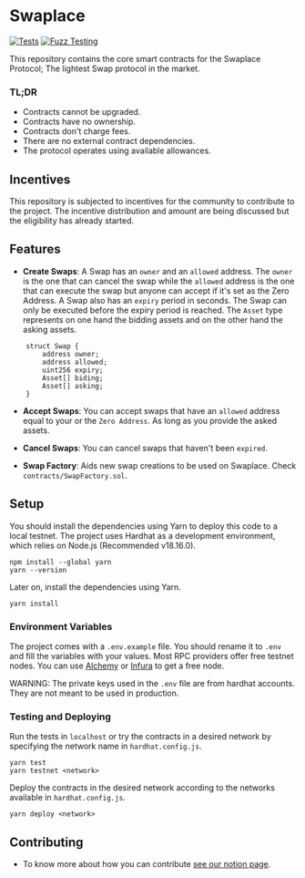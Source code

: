 # Swaplace

[![Tests](https://github.com/blockful-io/swaplace-contracts/actions/workflows/tests.yml/badge.svg)](https://github.com/blockful-io/swaplace-contracts/actions/workflows/tests.yml)
[![Fuzz Testing](https://github.com/blockful-io/swaplace-contracts/actions/workflows/fuzz-testing.yml/badge.svg)](https://github.com/blockful-io/swaplace-contracts/actions/workflows/fuzz-testing.yml)

This repository contains the core smart contracts for the Swaplace Protocol; The lightest Swap protocol in the market.

### TL;DR

-   Contracts cannot be upgraded.
-   Contracts have no ownership.
-   Contracts don't charge fees.
-   There are no external contract dependencies.
-   The protocol operates using available allowances.

## Incentives

This repository is subjected to incentives for the community to contribute to the project. The incentive distribution and amount are being discussed but the eligibility has already started.

## Features

- **Create Swaps**: A Swap has an `owner` and an `allowed` address. The `owner` is the one that can cancel the swap while the `allowed` address is the one that can execute the swap but anyone can accept if it's set as the Zero Address. A Swap also has an `expiry` period in seconds. The Swap can only be executed before the expiry period is reached. The `Asset` type represents on one hand the bidding assets and on the other hand the asking assets.

```
    struct Swap {
        address owner;
        address allowed;
        uint256 expiry;
        Asset[] biding;
        Asset[] asking;
    }
```

- **Accept Swaps**: You can accept swaps that have an `allowed` address equal to your or the `Zero Address`. As long as you provide the asked assets.

- **Cancel Swaps**: You can cancel swaps that haven't been `expired`.

- **Swap Factory**: Aids new swap creations to be used on Swaplace. Check `contracts/SwapFactory.sol`.

## Setup

You should install the dependencies using Yarn to deploy this code to a local testnet. The project uses Hardhat as a development environment, which relies on Node.js (Recommended v18.16.0).

```
npm install --global yarn
yarn --version
```

Later on, install the dependencies using Yarn.

```
yarn install
```

### Environment Variables

The project comes with a `.env.example` file. You should rename it to `.env` and fill the variables with your values. Most RPC providers offer free testnet nodes. You can use [Alchemy](https://www.alchemy.com/) or [Infura](https://infura.io/) to get a free node.

WARNING: The private keys used in the `.env` file are from hardhat accounts. They are not meant to be used in production.

### Testing and Deploying

Run the tests in `localhost` or try the contracts in a desired network by specifying the network name in `hardhat.config.js`.

```
yarn test
yarn testnet <network>
```

Deploy the contracts in the desired network according to the networks available in `hardhat.config.js`.

```
yarn deploy <network>
```

## Contributing

- To know more about how you can contribute [see our notion page](https://blockful.notion.site/Swaplace-Call-for-Contributors-6e4895d2a7264f679439ab2c124603fe).
